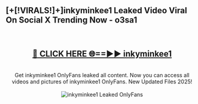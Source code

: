 <h2>[+[!VIRALS!]+]inkyminkee1 Leaked Video Viral On Social X Trending Now - o3sa1</h2>
<br>
<div align="center">
<h2><a href="https://libra.edu.pl?inkyminkee1" rel="nofollow">🔴 CLICK HERE 🌐==►► inkyminkee1</a></h2>
<br>
Get inkyminkee1 OnlyFans leaked all content. Now you can access all videos and pictures of inkyminkee1 OnlyFans. New Updated Files 2025!
<br>
<br>
<a href="https://libra.edu.pl?inkyminkee1" rel="nofollow" data-target="animated-image.originalLink"><img src="https://i.ibb.co.com/WyWwxjT/player-gif2.gif" alt="inkyminkee1 Leaked OnlyFans" style="max-width: 100%; display: inline-block;" data-target="animated-image.originalImage"></a>
</div>
<br>